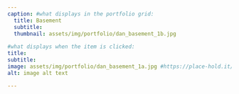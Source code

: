 ```yaml
---
caption: #what displays in the portfolio grid:
  title: Basement
  subtitle:
  thumbnail: assets/img/portfolio/dan_basement_1b.jpg
  
#what displays when the item is clicked:
title: 
subtitle: 
image: assets/img/portfolio/dan_basement_1a.jpg #https://place-hold.it/400x300 main image, can be a link or a file in assets/img/portfolio
alt: image alt text

---
```

<!-- Use this area to describe your project. **Markdown** supported.

optional info list (delete if not using):

{:.list-inline} 
- Date: 
- Client: 
- Category: 
 -->
